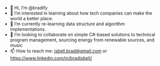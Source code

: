 - 👋 Hi, I’m @bradify
- 👀 I’m interested in learning about how tech companies can make the world a better place.
- 🌱 I’m currently re-learning data structure and algorithm implementations. 
- 💞️ I’m looking to collaborate on simple C#-based solutions to technical program management, sourcing energy from renewable sources, and music 
- 📫 How to reach me: isbell.brad@gmail.com or https://www.linkedin.com/in/bradisbell/

<!---
bradjive/bradjive is a ✨ special ✨ repository because its `README.md` (this file) appears on your GitHub profile.
You can click the Preview link to take a look at your changes.
--->

